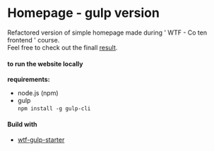 
# Homepage - gulp version
Refactored version of simple homepage made during '  WTF - Co ten frontend ' course. <br>
Feel free to check out the finall [result](https://mateuszkornecki.github.io/homepage-gulp/).

#### to run the website locally

 **requirements:**<br>
 - node.js (npm)
 - gulp <br>
 ``npm install -g gulp-cli``

#### Build with
- [wtf-gulp-starter](https://github.com/maciekwtf/wtf-gulp-starter)
